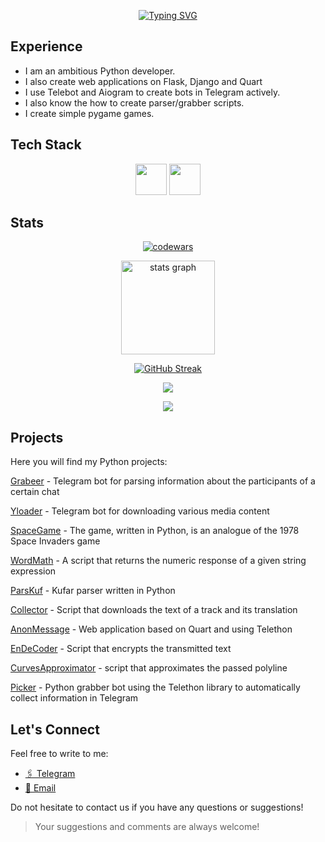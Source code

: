 <div align="center">
  
  [![Typing SVG](https://readme-typing-svg.herokuapp.com?font=Josefin+Sans&weight=700&size=100&duration=5003&pause=1010&center=true&random=false&width=1500&height=220&lines=Hi%2C+I'm+kolo;Python+developer+from+Belarus)](https://git.io/typing-svg)
</div>

## Experience

- I am an ambitious Python developer.
- I also create web applications on Flask, Django and Quart
- I use Telebot and Aiogram to create bots in Telegram actively.
- I also know the how to create parser/grabber scripts.
- I create simple pygame games.
  
## Tech Stack
<div align="center"> 
  <img src="https://cdn.jsdelivr.net/gh/devicons/devicon@latest/icons/python/python-original.svg" height="50" width="50"/>
  <img src="https://cdn.jsdelivr.net/gh/devicons/devicon@latest/icons/postgresql/postgresql-original.svg" height="50" width="50"/>
</div>
 

## Stats

<div align='center'>

  [![codewars](https://www.codewars.com/users/kolo_idea/badges/large)](https://www.codewars.com/users/kolo_idea)

</div>

<div align="center">
  <img src="https://github-readme-stats.vercel.app/api?username=koloideal&hide_title=false&hide_rank=false&show_icons=false&include_all_commits=false&count_private=false&disable_animations=false&theme=dark&locale=en&hide_border=false&order=1" height="150" alt="stats graph"  />
</div>

<div align='center'>

  [![GitHub Streak](http://github-readme-streak-stats.herokuapp.com?user=koloideal&theme=dark&hide_border=true)](https://git.io/streak-stats)
  
</div>


<div align='center'>

  ![](https://github-profile-summary-cards.vercel.app/api/cards/profile-details?username=koloideal&theme=dark)
  
</div>

<div align='center'>
  
  <img src="https://github-profile-trophy.vercel.app/?username=koloideal&theme=onestar">

</div>


## Projects

Here you will find my Python projects:

[Grabeer](https://github.com/koloideal/grabeer) - Telegram bot for parsing information about the participants of a certain chat

[Yloader](https://github.com/FlacSy/YLoaderBot) - Telegram bot for downloading various media content

[SpaceGame](https://github.com/koloideal/SpaceGame) - The game, written in Python, is an analogue of the 1978 Space Invaders game

[WordMath](https://github.com/koloideal/WordMath) - A script that returns the numeric response of a given string expression

[ParsKuf](https://github.com/koloideal/ParsKuf) - Kufar parser written in Python

[Collector](https://github.com/koloideal/Collector) - Script that downloads the text of a track and its translation

[AnonMessage](https://github.com/koloideal/AnonMessage) - Web application based on Quart and using Telethon

[EnDeCoder](https://github.com/koloideal/EnDeCoder) - Script that encrypts the transmitted text

[CurvesApproximator](https://github.com/koloideal/CurvesApproximator) - script that approximates the passed polyline

[Picker](https://github.com/koloideal/Picker) - Python grabber bot using the Telethon library to automatically collect information in Telegram

## Let's Connect

Feel free to write to me:

- <a href="https://t.me/kolo_id">🖇️ Telegram</a>
- <a href="mailto:sabatt148@gmail.com">📧 Email</a>

Do not hesitate to contact us if you have any questions or suggestions!

> Your suggestions and comments are always welcome!
